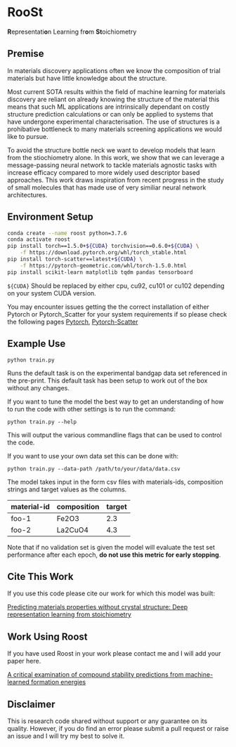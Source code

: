 # RooSt

**R**epresentati**o**n Learning fr**o**m **St**oichiometry

## Premise

In materials discovery applications often we know the composition of trial materials but have little knowledge about the structure.

Most current SOTA results within the field of machine learning for materials discovery are reliant on already knowing the structure of the material this means that such ML applications are intrinsically dependant on costly structure prediction calculations or can only be applied to systems that have undergone experimental characterisation. The use of structures is a prohibative bottleneck to many materials screening applications we would like to pursue.

To avoid the structure bottle neck we want to develop models that learn from the stiochiometry alone. In this work, we show that we can leverage a message-passing neural network to tackle materials agnostic tasks with increase efficacy compared to more widely used descriptor based approaches. This work draws inspiration from recent progress in the study of small molecules that has made use of very similiar neural network architectures. 

## Environment Setup

```bash
conda create --name roost python=3.7.6
conda activate roost
pip install torch==1.5.0+${CUDA} torchvision==0.6.0+${CUDA} \
    -f https://download.pytorch.org/whl/torch_stable.html
pip install torch-scatter==latest+${CUDA} \
    -f https://pytorch-geometric.com/whl/torch-1.5.0.html
pip install scikit-learn matplotlib tqdm pandas tensorboard
```

`${CUDA}` Should be replaced by either cpu, cu92, cu101 or cu102 depending on your system CUDA version.

You may encounter issues getting the the correct installation of either Pytorch or Pytorch_Scatter for your system requirements if so please check the following pages [Pytorch](https://pytorch.org/get-started/locally/), [Pytorch-Scatter](https://github.com/rusty1s/pytorch_scatter)

## Example Use

```python train.py```

Runs the default task is on the experimental bandgap data set referenced in the pre-print. This default task has been setup to work out of the box without any changes. 

If you want to tune the model the best way to get an understanding of how to run the code with other settings is to run the command:

```python train.py --help```

This will output the various commandline flags that can be used to control the code.

If you want to use your own data set this can be done with:

```python train.py --data-path /path/to/your/data/data.csv```

The model takes input in the form csv files with materials-ids, composition strings and target values as the columns.

| material-id |  composition |  target | 
|-------------|--------------|---------| 
| foo-1       | Fe2O3        | 2.3     | 
| foo-2       | La2CuO4      | 4.3     | 

Note that if no validation set is given the model will evaluate the test set performance after each epoch, **do not use this metric for early stopping**.

## Cite This Work

If you use this code please cite our work for which this model was built:

[Predicting materials properties without crystal structure: Deep representation learning from stoichiometry](https://arxiv.org/abs/1910.00617)

## Work Using Roost

If you have used Roost in your work please contact me and I will add your paper here.

[A critical examination of compound stability predictions from machine-learned formation energies](https://arxiv.org/abs/2001.10591)

## Disclaimer

This is research code shared without support or any guarantee on its quality. However, if you do find an error please submit a pull request or raise an issue and I will try my best to solve it.

